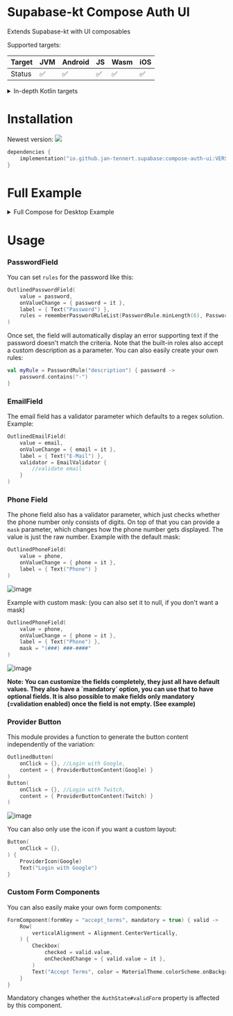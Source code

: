 # Supabase-kt Compose Auth UI

Extends Supabase-kt with UI composables

Supported targets:

| Target | **JVM** | **Android** | **JS** | **Wasm** | **iOS** |
|--------|---------|-------------|--------|----------|---------|
| Status | ✅       | ✅           | ✅      | ✅        | ✅       |

<details>

<summary>In-depth Kotlin targets</summary>

**JS**: Browser

**Wasm**: wasm-js

**iOS**: iosArm64, iosSimulatorArm64, iosX64

</details>

# Installation

Newest version: [![](https://img.shields.io/github/release/supabase-community/supabase-kt?label=)](https://github.com/supabase-community/supabase-kt/releases)

```kotlin
dependencies {
    implementation("io.github.jan-tennert.supabase:compose-auth-ui:VERSION")
}
```

# Full Example

<details>

<summary>Full Compose for Desktop Example</summary>

```kotlin
singleWindowApplication {
    MaterialTheme(
        darkColorScheme()
    ) {
        Box(Modifier.fillMaxSize().background(MaterialTheme.colorScheme.background), contentAlignment = Alignment.Center) {
            AuthForm {
                var password by remember { mutableStateOf("") }
                var email by remember { mutableStateOf("") }
                var phone by remember { mutableStateOf("") }
                val state = LocalAuthState.current
                Column(
                    horizontalAlignment = Alignment.CenterHorizontally,
                ) {
                    OutlinedEmailField(
                        value = email,
                        onValueChange = { email = it },
                        label = { Text("E-Mail") },
                        mandatory = email.isNotBlank() //once an email is entered, it is mandatory. (which enable validation)
                    )
                    OutlinedPhoneField(
                        value = phone,
                        onValueChange = { phone = it },
                        label = { Text("Phone Number") }
                    )
                    OutlinedPasswordField(
                        value = password,
                        onValueChange = { password = it },
                        label = { Text("Password") },
                        rules = rememberPasswordRuleList(PasswordRule.minLength(6), PasswordRule.containsSpecialCharacter(), PasswordRule.containsDigit(), PasswordRule.containsLowercase(), PasswordRule.containsUppercase())
                    )
                    FormComponent("accept_terms") { valid ->
                        Row(
                            verticalAlignment = Alignment.CenterVertically,
                        ) {
                            Checkbox(
                                checked = valid.value,
                                onCheckedChange = { valid.value = it },
                            )
                            Text("Accept Terms", color = MaterialTheme.colorScheme.onBackground)
                        }
                    }
                    Button(
                        onClick = {}, //Login with email and password,
                        enabled = state.validForm,
                    ) {
                        Text("Login")
                    }
                    OutlinedButton(
                        onClick = {}, //Login with Google,
                        content = { ProviderButtonContent(Google) }
                    )
                    Button(
                        onClick = {}, //Login with Twitch,
                        content = { ProviderButtonContent(Twitch) }
                    )
                }
            }
        }
    }
}
```

https://github.com/supabase-community/supabase-kt/assets/26686035/91e5d533-3b01-4093-9585-a35e59b66927

</details>

# Usage

### PasswordField
You can set `rules` for the password like this:
```kotlin
OutlinedPasswordField(
    value = password,
    onValueChange = { password = it },
    label = { Text("Password") },
    rules = rememberPasswordRuleList(PasswordRule.minLength(6), PasswordRule.containsSpecialCharacter(), PasswordRule.containsDigit(), PasswordRule.containsLowercase(), PasswordRule.containsUppercase())
)
```
Once set, the field will automatically display an error supporting text if the password doesn't match the criteria.
Note that the built-in roles also accept a custom description as a parameter.
You can also easily create your own rules:
```kotlin
val myRule = PasswordRule("description") { password ->
    password.contains("-")
}
```

### EmailField
The email field has a validator parameter which defaults to a regex solution.
Example:
```kotlin
OutlinedEmailField(
    value = email,
    onValueChange = { email = it },
    label = { Text("E-Mail") },
    validator = EmailValidator { 
        //validate email
    }
)
```

### Phone Field
The phone field also has a validator parameter, which just checks whether the phone number only consists of digits.
On top of that you can provide a `mask` parameter, which changes how the phone number gets displayed. The value is just the raw number.
Example with the default mask:
```kotlin
OutlinedPhoneField(
    value = phone,
    onValueChange = { phone = it },
    label = { Text("Phone") }
)
```

![image](https://github.com/supabase-community/supabase-kt/assets/26686035/5405772b-f6f8-45e7-a28d-a55003f48e75)

Example with custom mask: (you can also set it to null, if you don't want a mask)
```kotlin
OutlinedPhoneField(
    value = phone,
    onValueChange = { phone = it },
    label = { Text("Phone") },
    mask = "(###) ###-####"
)
```

![image](https://github.com/supabase-community/supabase-kt/assets/26686035/13251358-9147-4f49-8116-9776ec3266b8)

**Note: You can customize the fields completely, they just all have default values. They also have a `mandatory´ option, you can use that to have optional fields. It is also possible to make fields only mandatory (=validation enabled) once the field is not empty. (See example)**

### Provider Button
This module provides a function to generate the button content independently of the variation:
```kotlin
OutlinedButton(
    onClick = {}, //Login with Google,
    content = { ProviderButtonContent(Google) }
)
Button(
    onClick = {}, //Login with Twitch,
    content = { ProviderButtonContent(Twitch) }
)
```

![image](https://github.com/supabase-community/supabase-kt/assets/26686035/fb5263e7-272c-4a79-a3c4-1f6755922752)

You can also only use the icon if you want a custom layout:
```kotlin
Button(
    onClick = {},
) {
    ProviderIcon(Google)
    Text("Login with Google")
}
```

### Custom Form Components
You can also easily make your own form components:
```kotlin
FormComponent(formKey = "accept_terms", mandatory = true) { valid ->
    Row(
        verticalAlignment = Alignment.CenterVertically,
    ) {
        Checkbox(
            checked = valid.value,
            onCheckedChange = { valid.value = it },
        )
        Text("Accept Terms", color = MaterialTheme.colorScheme.onBackground)
    }
}
```
Mandatory changes whether the `AuthState#validForm` property is affected by this component.